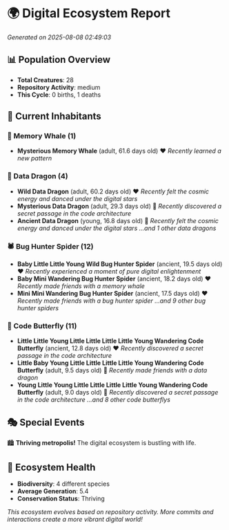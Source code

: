 # 🌍 Digital Ecosystem Report
*Generated on 2025-08-08 02:49:03*

## 📊 Population Overview
- **Total Creatures**: 28
- **Repository Activity**: medium
- **This Cycle**: 0 births, 1 deaths

## 👥 Current Inhabitants

### 🐋 Memory Whale (1)
- **Mysterious Memory Whale** (adult, 61.6 days old) ❤️
  *Recently learned a new pattern*

### 🐉 Data Dragon (4)
- **Wild Data Dragon** (adult, 60.2 days old) ❤️
  *Recently felt the cosmic energy and danced under the digital stars*
- **Mysterious Data Dragon** (adult, 29.3 days old) 💛
  *Recently discovered a secret passage in the code architecture*
- **Ancient Data Dragon** (young, 16.8 days old) 💚
  *Recently felt the cosmic energy and danced under the digital stars*
  *...and 1 other data dragons*

### 🕷️ Bug Hunter Spider (12)
- **Baby Little Little Young Wild Bug Hunter Spider** (ancient, 19.5 days old) ❤️
  *Recently experienced a moment of pure digital enlightenment*
- **Baby Mini Wandering Bug Hunter Spider** (ancient, 18.2 days old) ❤️
  *Recently made friends with a memory whale*
- **Mini Mini Wandering Bug Hunter Spider** (ancient, 17.5 days old) ❤️
  *Recently made friends with a bug hunter spider*
  *...and 9 other bug hunter spiders*

### 🦋 Code Butterfly (11)
- **Little Little Young Little Little Little Little Young Wandering Code Butterfly** (ancient, 12.8 days old) ❤️
  *Recently discovered a secret passage in the code architecture*
- **Little Baby Young Little Little Little Little Young Wandering Code Butterfly** (adult, 9.5 days old) 💛
  *Recently made friends with a data dragon*
- **Young Little Young Little Little Little Little Young Wandering Code Butterfly** (adult, 9.0 days old) 💚
  *Recently discovered a secret passage in the code architecture*
  *...and 8 other code butterflys*

## 🎭 Special Events

🏙️ **Thriving metropolis!** The digital ecosystem is bustling with life.

## 🔬 Ecosystem Health
- **Biodiversity**: 4 different species
- **Average Generation**: 5.4
- **Conservation Status**: Thriving

*This ecosystem evolves based on repository activity. More commits and interactions create a more vibrant digital world!*